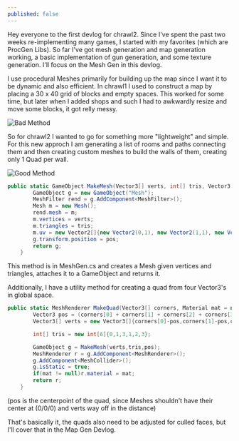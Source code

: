 ```yaml
---
published: false
---
```


Hey everyone to the first devlog for chrawl2. Since I've spent the past two weeks re-implementing many games, I started with my favorites (which are ProcGen Libs). So far I've got mesh generation and map generation working, a basic implementation of gun generation, and some texture generation. I'll focus on the Mesh Gen in this devlog.

I use procedural Meshes primarily for building up the map since I want it to be dynamic and also efficient. In chrawl1 I used to construct a map by placing a 30 x 40 grid of blocks and empty spaces. This worked for some time, but later when I added shops and such I had to awkwardly resize and move some blocks, it got relly messy. 

![Bad Method](http://i.imgur.com/XLOZtqS.png)

So for chrawl2 I wanted to go for something more "lightweight" and simple. For this new approch I am generating a list of rooms and paths connecting them and then creating custom meshes to build the walls of them, creating only 1 Quad per wall.

![Good Method](http://i.imgur.com/dEYBxK4.png)

```c#
public static GameObject MakeMesh(Vector3[] verts, int[] tris, Vector3 pos){
    	GameObject g = new GameObject("Mesh");
    	MeshFilter rend = g.AddComponent<MeshFilter>();
    	Mesh m = new Mesh();
    	rend.mesh = m;
    	m.vertices = verts;
    	m.triangles = tris;
    	m.uv = new Vector2[]{new Vector2(0,1), new Vector2(1,1), new Vector2(1,0), new Vector2(0,0)};
    	g.transform.position = pos;
    	return g;
    }
```

This method is in MeshGen.cs and creates a Mesh given vertices and triangles, attaches it to a GameObject and returns it. 

Additionally, I have a utility method for creating a quad from four Vector3's in global space.

```c#
public static MeshRenderer MakeQuad(Vector3[] corners, Material mat = null){
    	Vector3 pos = (corners[0] + corners[1] + corners[2] + corners[3])/4;
    	Vector3[] verts = new Vector3[]{corners[0]-pos,corners[1]-pos,corners[2]-pos,corners[3]-pos};

		int[] tris = new int[6]{0,1,3,1,2,3};

		GameObject g = MakeMesh(verts,tris,pos);
    	MeshRenderer r = g.AddComponent<MeshRenderer>();
    	g.AddComponent<MeshCollider>();
    	g.isStatic = true;
    	if(mat != null)r.material = mat;
    	return r;
    }
```
(pos is the centerpoint of the quad, since Meshes shouldn't have their center at (0/0/0) and verts way off in the distance)

That's basically it, the quads also need to be adjusted for culled faces, but I'll cover that in the Map Gen Devlog.